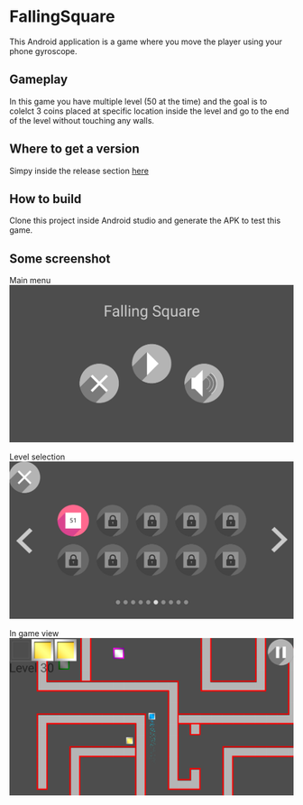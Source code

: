 # FallingSquare
This Android application is a game where you move the player using your phone gyroscope.

## Gameplay
In this game you have multiple level (50 at the time) and the goal is to colelct 3 coins placed at specific location inside the level and go to the end of the level without touching any walls. 

## Where to get a version
Simpy inside the release section [here](https://github.com/Blackoutburst/FallingSquare/releases)

## How to build
Clone this project inside Android studio and generate the APK to test this game.

## Some screenshot
Main menu
![Main menu](/screen1.png)

Level selection
![Level Selection](/screen2.png)

In game view
![In game](/screen3.png)
